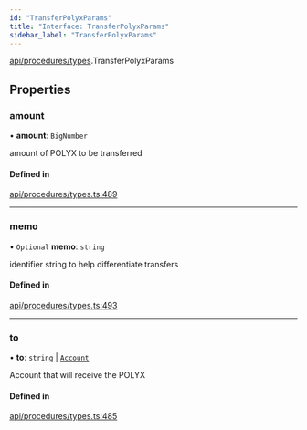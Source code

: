 ```yaml
---
id: "TransferPolyxParams"
title: "Interface: TransferPolyxParams"
sidebar_label: "TransferPolyxParams"
---
```


[api/procedures/types](../../../../../modules/API/Procedures/Types/Types.md).TransferPolyxParams

## Properties

### amount

• **amount**: `BigNumber`

amount of POLYX to be transferred

#### Defined in

[api/procedures/types.ts:489](https://github.com/PolymeshAssociation/polymesh-sdk/blob/b6f9fb883/src/api/procedures/types.ts#L489)

___

### memo

• `Optional` **memo**: `string`

identifier string to help differentiate transfers

#### Defined in

[api/procedures/types.ts:493](https://github.com/PolymeshAssociation/polymesh-sdk/blob/b6f9fb883/src/api/procedures/types.ts#L493)

___

### to

• **to**: `string` \| [`Account`](../../../../../classes/API/Entities/Account/Account.md)

Account that will receive the POLYX

#### Defined in

[api/procedures/types.ts:485](https://github.com/PolymeshAssociation/polymesh-sdk/blob/b6f9fb883/src/api/procedures/types.ts#L485)
